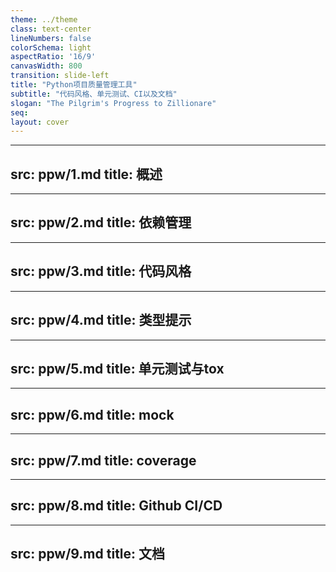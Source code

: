 ```yaml
---
theme: ../theme
class: text-center
lineNumbers: false
colorSchema: light
aspectRatio: '16/9'
canvasWidth: 800
transition: slide-left
title: "Python项目质量管理工具"
subtitle: "代码风格、单元测试、CI以及文档"
slogan: "The Pilgrim's Progress to Zillionare"
seq: 
layout: cover
---
```


---
src: ppw/1.md
title: 概述
---

---
src: ppw/2.md
title: 依赖管理 
---

---
src: ppw/3.md
title: 代码风格
---

---
src: ppw/4.md
title: 类型提示
---

---
src: ppw/5.md
title: 单元测试与tox
---

---
src: ppw/6.md
title: mock
---

---
src: ppw/7.md
title: coverage
---

---
src: ppw/8.md
title: Github CI/CD
---

---
src: ppw/9.md
title: 文档
---
